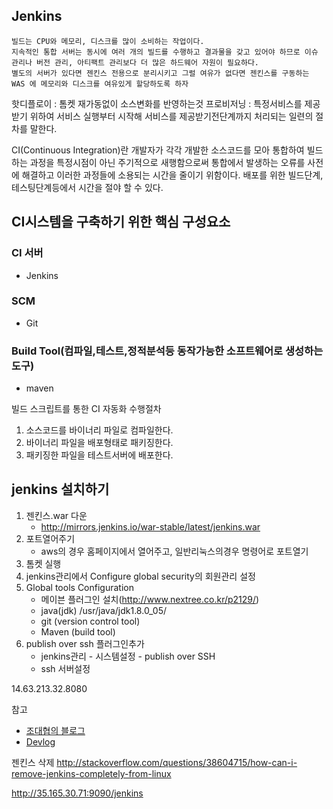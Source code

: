 ## Jenkins

```
빌드는 CPU와 메모리, 디스크를 많이 소비하는 작업이다.
지속적인 통합 서버는 동시에 여러 개의 빌드를 수행하고 결과물을 갖고 있어야 하므로 이슈 관리나 버전 관리, 아티팩트 관리보다 더 많은 하드웨어 자원이 필요하다.
별도의 서버가 있다면 젠킨스 전용으로 분리시키고 그럴 여유가 없다면 젠킨스를 구동하는 WAS 에 메모리와 디스크를 여유있게 할당하도록 하자
```

핫디플로이 : 톰켓 재가동없이 소스변화를 반영하는것
프로비저닝 : 특정서비스를 제공받기 위하여 서비스 실행부터 시작해 서비스를 제공받기전단계까지 처리되는 일련의 절차를 말한다.

CI(Continuous Integration)란
개발자가 각각 개발한 소스코드를 모아 통합하여 빌드하는 과정을 특정시점이 아닌 주기적으로 새행함으로써 통합에서 발생하는 오류를 사전에 해결하고 이러한 과정들에 소용되는 시간을 줄이기 위함이다. 배포를 위한 빌드단계,테스팅단계등에서 시간을 절야 할 수 있다.


## CI시스템을 구축하기 위한 핵심 구성요소
### CI 서버
* Jenkins
### SCM
* Git
### Build Tool(컴파일,테스트,정적분석등 동작가능한 소프트웨어로 생성하는 도구)
* maven

빌드 스크립트를 통한 CI 자동화 수행절차
1. 소스코드를 바이너리 파일로 컴파일한다.
2. 바이너리 파일을 배포형태로 패키징한다.
3. 패키징한 파일을 테스트서버에 배포한다.

## jenkins 설치하기
1. 젠킨스.war 다운
    * http://mirrors.jenkins.io/war-stable/latest/jenkins.war
2. 포트열어주기
    * aws의 경우 홈페이지에서 열어주고, 일반리눅스의경우 명령어로 포트열기
3. 톰켓 실행
4. jenkins관리에서 Configure global security의 회원관리 설정
5. Global tools Configuration
    * 메이븐 플러그인 설치(http://www.nextree.co.kr/p2129/)
    * java(jdk)  /usr/java/jdk1.8.0_05/
    * git (version control tool)
    * Maven (build tool)
6. publish over ssh 플러그인추가
    * jenkins관리 - 시스템설정 - publish over SSH
    * ssh 서버설정



14.63.213.32.8080





참고
* [조대협의 블로그]( http://bcho.tistory.com/654)
* [Devlog](http://asfirstalways.tistory.com/303)


젠킨스 삭제
http://stackoverflow.com/questions/38604715/how-can-i-remove-jenkins-completely-from-linux

http://35.165.30.71:9090/jenkins
